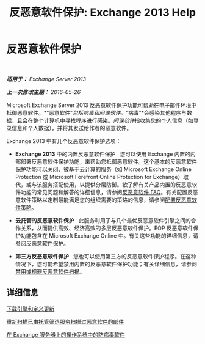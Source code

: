 ﻿---
title: '反恶意软件保护: Exchange 2013 Help'
TOCTitle: 反恶意软件保护
ms:assetid: a4b34f3b-5648-4d18-ac80-c2af4fa6cb7e
ms:mtpsurl: https://technet.microsoft.com/zh-cn/library/JJ150547(v=EXCHG.150)
ms:contentKeyID: 50491252
ms.date: 01/11/2018
mtps_version: v=EXCHG.150
ms.translationtype: HT
---

# 反恶意软件保护

 

_**适用于：** Exchange Server 2013_

_**上一次修改主题：** 2016-05-26_

Microsoft Exchange Server 2013 反恶意软件保护功能可帮助在电子邮件环境中抵御恶意软件。*“恶意软件”*包括病毒和间谍软件。*“病毒”*会感染其他程序与数据，且会在整个计算机中寻找程序进行感染。*间谍软件*指收集您的个人信息（如登录信息和个人数据），并将其发送给作者的恶意软件。

Exchange 2013 中有几个反恶意软件保护选项：

  - **Exchange 2013** 中的内置反恶意软件保护   您可以使用 Exchange 内置的内部部署反恶意软件保护功能，来帮助您抵御恶意软件。这个基本的反恶意软件保护功能可以关闭、被基于云计算的服务（如 Microsoft Exchange Online Protection 或 Microsoft Forefront Online Protection for Exchange）取代，或与该服务搭配使用，以提供分层防御。欲了解有关产品内置的反恶意软件功能的常见问题和解答的详细信息，请参阅[反恶意软件 FAQ](anti-malware-faq-exchange-2013-help.md)。有关配置反恶意软件策略以定制最能满足您的组织需要的策略的信息，请参阅[配置反恶意软件策略](configure-anti-malware-policies-exchange-2013-help.md)。

  - **云托管的反恶意软件保护**   此服务利用了与几个最优反恶意软件引擎之间的合作关系，从而提供高效、经济高效的多层反恶意软件保护。EOP 反恶意软件保护功能包含在 Microsoft Exchange Online 中。有关这些功能的详细信息，请参阅[反恶意软件保护](https://technet.microsoft.com/zh-cn/library/jj200669\(v=exchg.150\))。

  - **第三方反恶意软件保护**   您也可以使用第三方的反恶意软件保护程序。在这种情况下，您可能希望禁用内置的反恶意软件保护功能；有关详细信息，请参阅[禁用或规避反恶意软件扫描](disable-or-bypass-anti-malware-scanning-exchange-2013-help.md)。

## 详细信息

[下载引擎和定义更新](download-engine-and-definition-updates-exchange-2013-help.md)

[重新扫描已由托管筛选服务扫描过恶意软件的邮件](rescan-messages-already-malware-scanned-by-the-hosted-filtering-service-exchange-2013-help.md)

[在 Exchange 服务器上的操作系统中的防病毒软件](anti-virus-software-in-the-operating-system-on-exchange-servers-exchange-2013-help.md)

